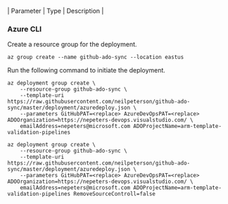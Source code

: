 
| Parameter | Type | Description |

### Azure CLI

Create a resource group for the deployment.

```azurecli
az group create --name github-ado-sync --location eastus
```

Run the following command to initiate the deployment.

```azurecli
az deployment group create \
    --resource-group github-ado-sync \
    --template-uri https://raw.githubusercontent.com/neilpeterson/github-ado-sync/master/deployment/azuredeploy.json \
    --parameters GitHubPAT=<replace> AzureDevOpsPAT=<replace> ADOOrganization=https://nepeters-devops.visualstudio.com/ \
    emailAddress=nepeters@microsoft.com ADOProjectName=arm-template-validation-pipelines
```

```azurecli
az deployment group create \
    --resource-group github-ado-sync \
    --template-uri https://raw.githubusercontent.com/neilpeterson/github-ado-sync/master/deployment/azuredeploy.json \
    --parameters GitHubPAT=<replace> AzureDevOpsPAT=<replace> ADOOrganization=https://nepeters-devops.visualstudio.com/ \
    emailAddress=nepeters@microsoft.com ADOProjectName=arm-template-validation-pipelines RemoveSourceControll=false
```